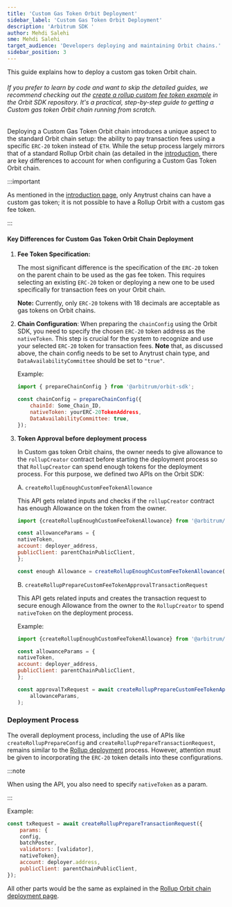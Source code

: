 ```yaml
---
title: 'Custom Gas Token Orbit Deployment'
sidebar_label: 'Custom Gas Token Orbit Deployment'
description: 'Arbitrum SDK '
author: Mehdi Salehi
sme: Mehdi Salehi
target_audience: 'Developers deploying and maintaining Orbit chains.'
sidebar_position: 3
---
```

This guide explains how to deploy a custom gas token Orbit chain.

###### If you prefer to learn by code and want to skip the detailed guides, we recommend checking out the [ create a rollup custom fee token example](https://github.com/OffchainLabs/arbitrum-orbit-sdk/blob/main/examples/create-rollup-custom-fee-token/index.ts) in the Orbit SDK repository. It's a practical, step-by-step guide to getting a Custom gas token Orbit chain running from scratch.

Deploying a Custom Gas Token Orbit chain introduces a unique aspect to the standard Orbit chain setup: the ability to pay transaction fees using a specific `ERC-20` token instead of `ETH`. While the setup process largely mirrors that of a standard <a data-quicklook-from="arbitrum-rollup-chain">Rollup Orbit chain</a> (as detailed in the [introduction](introduction.md), there are key differences to account for when configuring a Custom Gas Token Orbit chain.

:::important

As mentioned in the [introduction page](introduction.md), only Anytrust chains can have a custom gas token; it is not possible to have a Rollup Orbit with a custom gas fee token.

:::

#### Key Differences for Custom Gas Token Orbit Chain Deployment

1. **Fee Token Specification:** 

    The most significant difference is the specification of the `ERC-20` token on the parent chain to be used as the gas fee token. This requires selecting an existing `ERC-20` token or deploying a new one to be used specifically for transaction fees on your Orbit chain.
    
    **Note:** Currently, only `ERC-20` tokens with 18 decimals are acceptable as gas tokens on Orbit chains.

2. **Chain Configuration**: When preparing the `chainConfig` using the Orbit SDK, you need to specify the chosen `ERC-20` token address as the `nativeToken`. This step is crucial for the system to recognize and use your selected `ERC-20` token for transaction fees.
**Note** that, as discussed above, the chain config needs to be set to Anytrust chain type, and `DataAvailabilityCommittee` should be set to `"true"`.

   Example:
   ```js
   import { prepareChainConfig } from '@arbitrum/orbit-sdk';

   const chainConfig = prepareChainConfig({
       chainId: Some_Chain_ID,
       nativeToken: yourERC-20TokenAddress,
       DataAvailabilityCommittee: true,
   });
   ```

3. **Token Approval before deployment process**

    In Custom gas token Orbit chains, the owner needs to give allowance to the `rollupCreator` contract before starting the deployment process so that `RollupCreator` can spend enough tokens for the deployment process. For this purpose, we defined two APIs on the Orbit SDK:

   A. `createRollupEnoughCustomFeeTokenAllowance`
   
    This API gets related inputs and checks if the `rollupCreator` contract has enough Allowance on the token from the owner.
   
    ```js
    import {createRollupEnoughCustomFeeTokenAllowance} from '@arbitrum/orbit-sdk';

    const allowanceParams = {
    nativeToken,
    account: deployer_address,
    publicClient: parentChainPublicClient,
    };

    const enough Allowance = createRollupEnoughCustomFeeTokenAllowance(allowanceParams)
    ```

   B. `createRollupPrepareCustomFeeTokenApprovalTransactionRequest`
   
    This API gets related inputs and creates the transaction request to secure enough Allowance from the owner to the `RollupCreator` to spend `nativeToken` on the deployment process.
    
    Example:
   
    ```js
    import {createRollupEnoughCustomFeeTokenAllowance} from '@arbitrum/orbit-sdk';

    const allowanceParams = {
    nativeToken,
    account: deployer_address,
    publicClient: parentChainPublicClient,
    };

    const approvalTxRequest = await createRollupPrepareCustomFeeTokenApprovalTransactionRequest(
        allowanceParams,
    );
    ```

### Deployment Process

The overall deployment process, including the use of APIs like `createRollupPrepareConfig` and `createRollupPrepareTransactionRequest`, remains similar to the [Rollup deployment](deployment-rollup.md) process. However, attention must be given to incorporating the `ERC-20` token details into these configurations.

:::note

When using the API, you also need to specify `nativeToken` as a param.

:::

Example:

```js
const txRequest = await createRollupPrepareTransactionRequest({
    params: {
    config,
    batchPoster,
    validators: [validator],
    nativeToken},
    account: deployer.address,
    publicClient: parentChainPublicClient,
});
```

All other parts would be the same as explained in the [Rollup Orbit chain deployment page](deployment-rollup.md).
